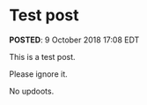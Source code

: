# Test post
**POSTED**: 9 October 2018 17:08 EDT

This is a test post.

Please ignore it.

No updoots.
